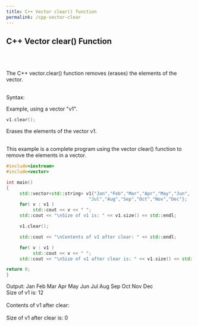 ```yaml
---
title: C++ Vector clear() function
permalink: /cpp-vector-clear
---
```


## C++ Vector clear() Function
<br/><br/>

The C++ vector.clear() function removes (erases) the elements of the vector.
<br/><br/>

Syntax:

Example, using a vector "v1".
```cpp
v1.clear();
```
Erases the elements of the vector v1.
<br/><br/>

This example is a complete program using the vector clear() function to remove the elements in a vector.
```cpp
#include<iostream>
#include<vector>

int main()
{
     std::vector<std::string> v1{"Jan","Feb","Mar","Apr","May","Jun",
                               "Jul","Aug","Sep","Oct","Nov","Dec"};
     for( v : v1 )
          std::cout << v << " ";
     std::cout << "\nSize of v1 is: " << v1.size() << std::endl;

     v1.clear();

     std::cout << "\nContents of v1 after clear: " << std::endl;

     for( v : v1 )
          std::cout << v << " ";
     std::cout << "\nSize of v1 after clear is: " << v1.size() << std::endl;

return 0;
}
```
Output:
Jan Feb Mar Apr May Jun Jul Aug Sep Oct Nov Dec <br/>
Size of v1 is: 12 <br/>
<br/>
Contents of v1 after clear: <br/>
<br/>
Size of v1 after clear is: 0

<br/><br/>
